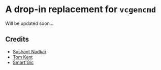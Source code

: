 # A drop-in replacement for `vcgencmd`

Will be updated soon...

## Credits

- [Sushant Nadkar](https://github.com/sushantnadkar)
- [Tom Kent](https://github.com/teeks99)
- [Smart'Gic](http://smartgic.io)
